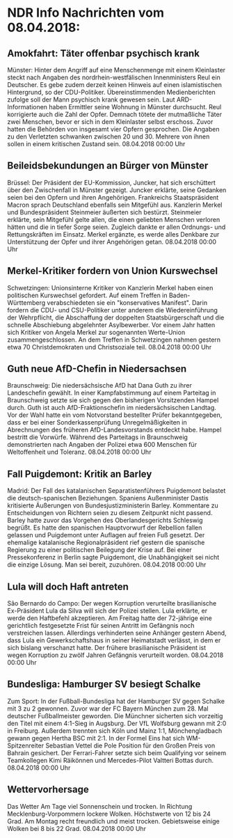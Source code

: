 # NDR Info Nachrichten vom 08.04.2018:


## Amokfahrt: Täter offenbar psychisch krank
Münster: Hinter dem Angriff auf eine Menschenmenge mit einem Kleinlaster steckt nach Angaben des nordrhein-westfälischen Innenministers Reul ein Deutscher. Es gebe zudem derzeit keinen Hinweis auf einen islamistischen Hintergrund, so der CDU-Politiker. Übereinstimmenden Medienberichten zufolge soll der Mann psychisch krank gewesen sein. Laut ARD-Informationen haben Ermittler seine Wohnung in Münster durchsucht. Reul korrigierte auch die Zahl der Opfer. Demnach tötete der mutmaßliche Täter zwei Menschen, bevor er sich in dem Kleinlaster selbst erschoss. Zuvor hatten die Behörden von insgesamt vier Opfern gesprochen. Die Angaben zu den Verletzten schwanken zwischen 20 und 30. Mehrere von ihnen sollen in einem kritischen Zustand sein. 08.04.2018 00:00 Uhr 

## Beileidsbekundungen an Bürger von Münster
Brüssel: Der Präsident der EU-Kommission, Juncker, hat sich erschüttert über den Zwischenfall in Münster gezeigt. Juncker erklärte, seine Gedanken seien bei den Opfern und ihren Angehörigen. Frankreichs Staatspräsident Macron sprach Deutschland ebenfalls sein Mitgefühl aus. Kanzlerin Merkel und Bundespräsident Steinmeier äußerten sich bestürzt. Steinmeier erklärte, sein Mitgefühl gelte allen, die einen geliebten Menschen verloren hätten und die in tiefer Sorge seien. Zugleich dankte er allen Ordnungs- und Rettungskräften im Einsatz. Merkel ergänzte, es werde alles Denkbare zur Unterstützung der Opfer und ihrer Angehörigen getan. 08.04.2018 00:00 Uhr 

## Merkel-Kritiker fordern von Union Kurswechsel
Schwetzingen: Unionsinterne Kritiker von Kanzlerin Merkel haben einen politischen Kurswechsel gefordert. Auf einem Treffen in Baden-Württemberg verabschiedeten sie ein "konservatives Manifest". Darin fordern die CDU- und CSU-Politiker unter anderem die Wiedereinführung der Wehrpflicht, die Abschaffung der doppelten Staatsbürgerschaft und die schnelle Abschiebung abgelehnter Asylbewerber. Vor einem Jahr hatten sich Kritiker von Angela Merkel zur sogenannten Werte-Union zusammengeschlossen. An dem Treffen in Schwetzingen nahmen gestern etwa 70 Christdemokraten und Christsoziale teil. 08.04.2018 00:00 Uhr 

## Guth neue AfD-Chefin in Niedersachsen
Braunschweig: Die niedersächsische AfD hat Dana Guth zu ihrer Landeschefin gewählt. In einer Kampfabstimmung auf einem Parteitag in Braunschweig setzte sie sich gegen den bisherigen Vorsitzenden Hampel durch. Guth ist auch AfD-Fraktionschefin im niedersächsischen Landtag. Vor der Wahl hatte ein vom Notvorstand bestellter Prüfer bekanntgegeben, dass er bei einer Sonderkassenprüfung Unregelmäßigkeiten in Abrechnungen des früheren AfD-Landesvorstands entdeckt habe. Hampel bestritt die Vorwürfe. Während des Parteitags in Braunschweig demonstrierten nach Angaben der Polizei etwa 600 Menschen für Weltoffenheit und Toleranz. 08.04.2018 00:00 Uhr 

## Fall Puigdemont: Kritik an Barley
Madrid: Der Fall des katalanischen Separatistenführers Puigdemont belastet die deutsch-spanischen Beziehungen. Spaniens Außenminister Dastis kritisierte Äußerungen von Bundesjustizministerin Barley. Kommentare zu Entscheidungen von Richtern seien zu diesem Zeitpunkt nicht passend. Barley hatte zuvor das Vorgehen des Oberlandesgerichts Schleswig begrüßt. Es hatte den spanischen Hauptvorwurf der Rebellion fallen gelassen und Puigdemont unter Auflagen auf freien Fuß gesetzt. Der ehemalige katalanische Regionalpräsident rief gestern die spanische Regierung zu einer politischen Beilegung der Krise auf. Bei einer Pressekonferenz in Berlin sagte Puigdemont, die Unabhängigkeit sei nicht die einzige Lösung. Man sei bereit, zuzuhören. 08.04.2018 00:00 Uhr 

## Lula will doch Haft antreten
São Bernardo do Campo: Der wegen Korruption verurteilte brasilianische Ex-Präsident Lula da Silva will sich der Polizei stellen. Lula erklärte, er werde den Haftbefehl akzeptieren. Am Freitag hatte der 72-jährige eine gerichtlich festgesetzte Frist für seinen Antritt im Gefängnis noch verstreichen lassen. Allerdings verhinderten seine Anhänger gestern Abend, dass Lula ein Gewerkschaftshaus in seiner Heimatstadt verlässt, in dem er sich bislang verschanzt hatte. Der frühere brasilianische Präsident ist wegen Korruption zu zwölf Jahren Gefängnis verurteilt worden. 08.04.2018 00:00 Uhr 

## Bundesliga: Hamburger SV besiegt Schalke
Zum Sport: In der Fußball-Bundesliga hat der Hamburger SV gegen Schalke mit 3 zu 2 gewonnen. Zuvor war der FC Bayern München zum 28. Mal deutscher Fußballmeister geworden. Die Münchner sicherten sich vorzeitig den Titel mit einem 4:1-Sieg in Augsburg. Der VfL Wolfsburg gewann mit 2:0 in Freiburg. Außerdem trennten sich Köln und Mainz 1:1, Mönchengladbach gewann gegen Hertha BSC mit 2:1. In der Formel Eins hat sich WM-Spitzenreiter Sebastian Vettel die Pole Position für den Großen Preis von Bahrain gesichert. Der Ferrari-Fahrer setzte sich beim Qualifying vor seinem Teamkollegen Kimi Räikönnen und Mercedes-Pilot Valtteri Bottas durch. 08.04.2018 00:00 Uhr 

## Wettervorhersage
Das Wetter Am Tage viel Sonnenschein und trocken. In Richtung Mecklenburg-Vorpommern lockere Wolken. Höchstwerte von 12 bis 24 Grad. Am Montag recht freundlich und meist trocken. Gebietsweise einige Wolken bei 8 bis 22 Grad. 08.04.2018 00:00 Uhr 
